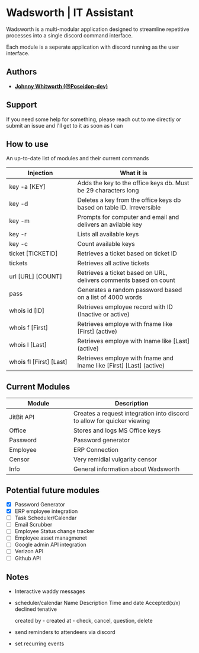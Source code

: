 # Wadsworth | IT Assistant


Wadsworth is a multi-modular application designed to streamline repetitive processes into a single discord command interface.

Each module is a seperate application with discord running as the user interface. 

## Authors

* **[Johnny Whitworth (@Poseidon-dev)](https://github.com/poseidon-dev)** 

## Support

If you need some help for something, please reach out to me directly or submit an issue and I'll get to it as soon as I can

## How to use

An up-to-date list of modules and their current commands

| Injection <img width=200/>  | What it is <img width=500/>                                                 |
| ----------------------------| ----------------------------------------------------------------------------|
| key -a [KEY]                | Adds the key to the office keys db. Must be 29 characters long              |
| key -d                      | Deletes a key from the office keys db based on table ID. Irreversible       |
| key -m                      | Prompts for computer and email and delivers an avilable key                 |
| key -r                      | Lists all available keys                                                    |
| key -c                      | Count available keys                                                        |
| ticket [TICKETID]           | Retrieves a ticket based on ticket ID                                       |
| tickets                     | Retrieves all active tickets                                                |
| url [URL] [COUNT]           | Retrieves a ticket based on URL, delivers comments based on count           |
| pass                        | Generates a random password based on a list of 4000 words                   |
| whois id [ID]               | Retrieves employee record with ID (Inactive or active)                      |
| whois f [First]             | Retrieves employe with fname like [First] (active)                          |
| whois l [Last]              | Retrieves employe with lname like [Last] (active)                           |
| whois fl [First] [Last]     | Retrieves employe with fname and lname like [First] [Last] (active)         |

## Current Modules

| Module <img width=200/>     | Description <img width=500/>                                                |
| ----------------------------| ----------------------------------------------------------------------------|
| JitBit API                  | Creates a request integration into discord to allow for quicker viewing     |
| Office                      | Stores and logs MS Office keys                                              |
| Password                    | Password generator                                                          |
| Employee                    | ERP Connection                                                              |
| Censor                      | Very remidial vulgarity censor                                              |
| Info                        | General information about Wadsworth                                         |
## Potential future modules

- [x] Password Generator
- [x] ERP employee integration
- [ ] Task Scheduler/Calendar
- [ ] Email Scrubber
- [ ] Employee Status change tracker
- [ ] Employee asset managmenet
- [ ] Google admin API integration
- [ ] Verizon API
- [ ] Github API 

## Notes
- Interactive waddy messages
- scheduler/calendar
    Name
	Description
	Time and date
	Accepted(x/x)	declined	tenative
	
	created by - 
	created at - 
	check, cancel, question, delete
- send reminders to attendeers via discord
- set recurring events



